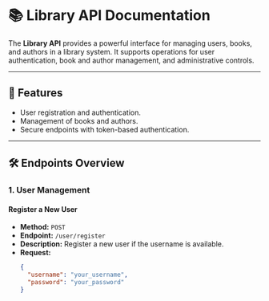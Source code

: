 # 📚 Library API Documentation

The **Library API** provides a powerful interface for managing users, books, and authors in a library system. It supports operations for user authentication, book and author management, and administrative controls.

---

## 🚀 Features
- User registration and authentication.
- Management of books and authors.
- Secure endpoints with token-based authentication.

---

## 🛠️ Endpoints Overview

### **1. User Management**
#### Register a New User
- **Method:** `POST`
- **Endpoint:** `/user/register`
- **Description:** Register a new user if the username is available.
- **Request:**
  ```json
  {
    "username": "your_username",
    "password": "your_password"
  }
